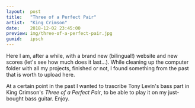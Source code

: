 ```yaml
---
layout:  post
title:   "Three of a Perfect Pair"
artist:  "King Crimson"
date:    2018-12-02 23:45:00
preview: img/three-of-a-perfect-pair.jpg
gumid:   ipsch
---
```


Here I am, after a while, with a brand new (bilingual!) website and new scores
(let's see how much does it last...). While cleaning up the computer folder
with all my projects, finished or not, I found something from the past that is
worth to upload here.

At a certain point in the past I wanted to trascribe Tony Levin's bass part in
King Crimson's *Three of a Perfect Pair*, to be able to play it on my just-bought
bass guitar. Enjoy.

<!-- vim: set tw=79 spell spelllang=en: -->

